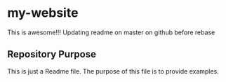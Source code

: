 # my-website

This is awesome!!!
Updating readme on master on github before rebase


## Repository Purpose
This is just a Readme file. The purpose of this file is to provide examples.



